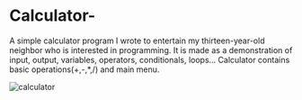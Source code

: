 # Calculator-
 A simple calculator program I wrote to entertain my thirteen-year-old neighbor who is interested in programming. It is made as a demonstration of input, output, variables, operators, conditionals, loops... Calculator contains basic operations(+,-,*,/) and main menu.

![calculator](https://user-images.githubusercontent.com/53561957/69900051-52d1cc00-136f-11ea-94e3-a77596422a31.gif)
